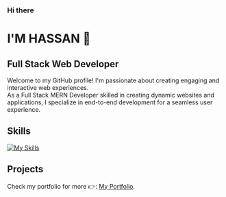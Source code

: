 ### Hi there 

# I'M HASSAN 👋
## Full Stack Web Developer

Welcome to my GitHub profile! I'm passionate about creating engaging and interactive web experiences. <br/>
As a Full Stack MERN Developer skilled in creating dynamic websites and applications, I specialize in end-to-end development for a seamless user experience.

## Skills
[![My Skills](https://skillicons.dev/icons?i=html,css,js,ts,react,next,nodejs,express,mongodb,tailwind,materialui,figma,xd,git,github,vscode)](https://skillicons.dev)

## Projects
Check my portfolio for more 👉: [My Portfolio](https://hassanwebdev.vercel.app).
